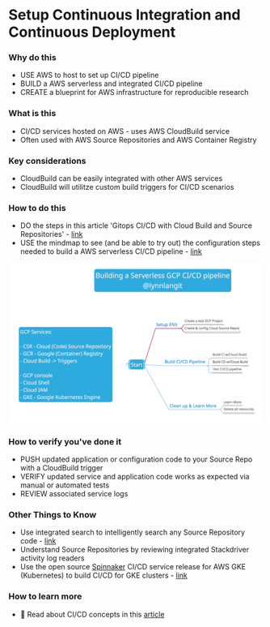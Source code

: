 # Setup Continuous Integration and Continuous Deployment

### Why do this
 - USE AWS to host to set up CI/CD pipeline
 - BUILD a AWS serverless and integrated CI/CD pipeline 
 - CREATE a blueprint for AWS infrastructure for reproducible research

### What is this
 - CI/CD services hosted on AWS - uses AWS CloudBuild service
 - Often used with AWS Source Repositories and AWS Container Registry

### Key considerations
 - CloudBuild can be easily integrated with other AWS services
 - CloudBuild will utilitze custom build triggers for CI/CD scenarios

### How to do this
 - DO the steps in this article 'Gitops CI/CD with Cloud Build and Source Repositories' - [link](https://cloud.google.com/kubernetes-engine/docs/tutorials/gitops-cloud-build)
 - USE the mindmap to see (and be able to try out) the configuration steps needed to build a AWS serverless CI/CD pipeline - [link](https://app.mindmup.com/map/_v2/a4de55c088c511e9bbc6db11d9e2a10a)

  [![ci-cd](/images/ci-cd.png)]()

### How to verify you've done it
 - PUSH updated application or configuration code to your Source Repo with a CloudBuild trigger
 - VERIFY updated service and application code works as expected via manual or automated tests
 - REVIEW associated service logs


### Other Things to Know
 - Use integrated search to intelligently search any Source Repository code - [link](https://cloud.google.com/source-repositories/docs/searching-code)
 - Understand Source Repositories by reviewing integrated Stackdriver activity log readers
 - Use the open source [Spinnaker](https://www.spinnaker.io/) CI/CD service release for AWS GKE (Kubernetes) to build CI/CD for GKE clusters - [link](https://cloud.google.com/docs/ci-cd/spinnaker/spinnaker-for-AWS)

### How to learn more
 
  - 📘 Read about CI/CD concepts in this [article](https://read.acloud.guru/cloud-based-ci-cd-on-AWS-6b07fde7222d)